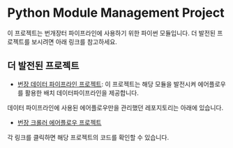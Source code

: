 # Python Module Management Project

이 프로젝트는 번개장터 파이프라인에 사용하기 위한 파이썬 모듈입니다.
더 발전된 프로젝트를 보시려면 아래 링크를 참고하세요.

## 더 발전된 프로젝트

- [번장 데이터 파이프라인 프로젝트](https://github.com/avatrue/bunjang_data_pipeline_project): 이 프로젝트는 해당 모듈을 발전시켜 에어플로우를 활용한 배치 데이터파이프라인을 제공합니다.


데이터 파이프라인에 사용된 에어플로우만을 관리했던 레포지토리는 아래에 있습니다.

- [번장 크롤러 에어플로우 프로젝트](https://github.com/avatrue/bunjang_crawler_airflow)

각 링크를 클릭하면 해당 프로젝트의 코드를 확인할 수 있습니다.


